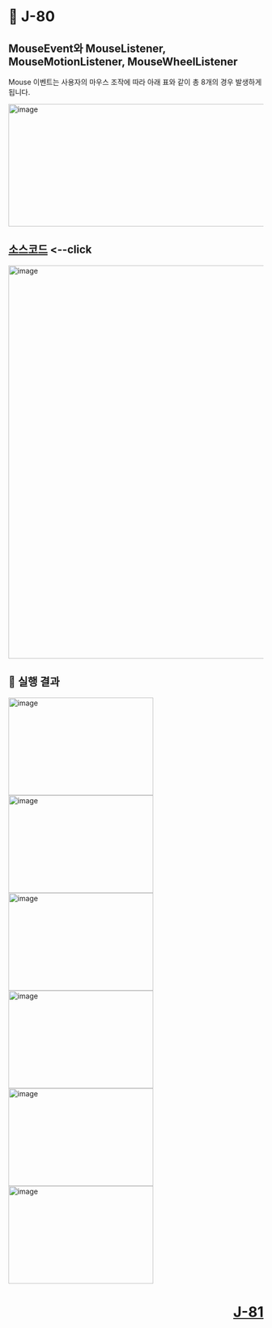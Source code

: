 # 📖 J-80

## MouseEvent와 MouseListener, MouseMotionListener, MouseWheelListener
<p>
  Mouse 이벤트는 사용자의 마우스 조작에 따라 아래 표와 같이 총 8개의 경우 발생하게 됩니다.
</p>

<img width="746" height="242" alt="image" src="https://github.com/user-attachments/assets/0bbffe85-3945-4a39-8c28-92920a94d11b" />

[소스코드](./MouseListenerAllEx.java) <--click
---

<img width="597" height="777" alt="image" src="https://github.com/user-attachments/assets/6a8b66eb-a92e-4882-a5c3-015aa1e4a870" />


📘 실행 결과
---

<img width="286" height="193" alt="image" src="https://github.com/user-attachments/assets/7c1c858b-17d7-47a9-8795-2bb8e88285f2" />

<img width="286" height="193" alt="image" src="https://github.com/user-attachments/assets/1eefed05-8829-4077-a420-e2369e701f86" />

<img width="286" height="193" alt="image" src="https://github.com/user-attachments/assets/5fc77200-eae2-47c0-a7c1-43437796dca8" />

<img width="286" height="193" alt="image" src="https://github.com/user-attachments/assets/26abd90e-dc32-4903-9eec-2abb85ac89aa" />

<img width="286" height="193" alt="image" src="https://github.com/user-attachments/assets/2efec27f-5076-4071-9658-40e5b601f454" />

<img width="286" height="193" alt="image" src="https://github.com/user-attachments/assets/16d1ee64-0765-49ab-85da-b84453e1a1c1" />


# <p align="right">[J-81](./J_81.md)</p>
